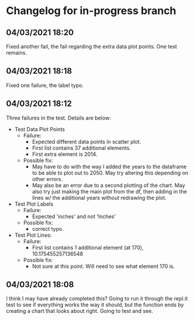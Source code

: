 # Changelog for in-progress branch

## 04/03/2021 18:20
Fixed another fail, the fail regarding the extra data plot points. One test remains.

## 04/03/2021 18:18
Fixed one failure, the label typo.

## 04/03/2021 18:12
Three failures in the test. Details are below:

- Test Data Plot Points
    - Failure:
        - Expected different data points in scatter plot. 
        - First list contains 37 additional elements.
        - First extra element is 2014.
    - Possible fix:
        - May have to do with the way I added the years to the dataframe to be able to plot out to 2050. May try altering this depending on other errors.
        - May also be an error due to a second plotting of the chart. May also try just making the main plot from the df, then adding in the lines w/ the additional years without redrawing the plot.
- Test Plot Labels
    - Failure:
        - Expected 'inches' and not 'Inches'
    - Possible fix:
        - correct typo.
- Test Plot Lines:
     - Failure:
        - First list contains 1 additional element (at 170), 10.175455257136548
    - Possible fix:
        - Not sure at this point. Will need to see what element 170 is.

## 04/03/2021 18:08
I think I may have already completed this? Going to run it through the repl.it test to see if everything works the way it should, but the function ends by creating a chart that looks about right. Going to test and see.